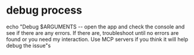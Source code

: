 # debug process

echo "Debug $ARGUMENTS -- open the app and check the console and see if there are any errors. If there are, troubleshoot until no errors are found or you need my interaction. Use MCP servers if you think it will help debug the issue"s